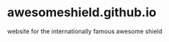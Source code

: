 awesomeshield.github.io
=======================

website for the internationally famous awesome shield
